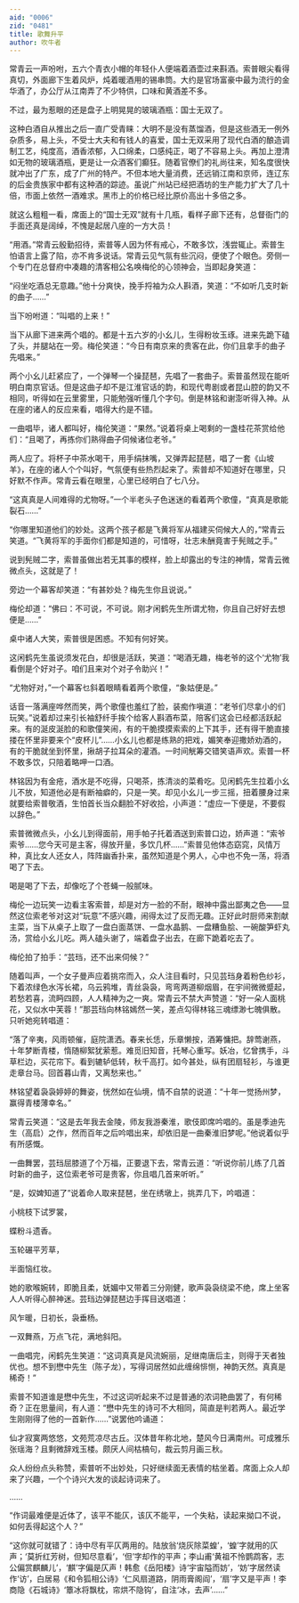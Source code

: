 ```yaml
---
aid: "0006"
zid: "0481"
title: 歌舞升平
author: 吹牛者
---
```


常青云一声吩咐，五六个青衣小帽的年轻仆人便端着酒壶过来斟酒。索普眼尖看得真切，外面廊下生着风炉，炖着暖酒用的锡串筒。大约是官场富豪中最为流行的金华酒了，办公厅从江南弄了不少特供，口味和黄酒差不多。

不过，最为惹眼的还是盘子上明晃晃的玻璃酒瓶：国士无双了。

这种白酒自从推出之后一直广受青睐：大明不是没有蒸馏酒，但是这些酒无一例外杂质多，易上头，不受士大夫和有钱人的喜爱，国士无双采用了现代白酒的酿造调制工艺，纯度高，酒香浓郁，入口绵柔，口感纯正，喝了不容易上头。再加上澄清如无物的玻璃酒瓶，更是让一众酒客们癫狂。随着官僚们的礼尚往来，知名度很快就冲出了广东，成了广州的特产。不但本地大量消费，还远销江南和京师，连辽东的后金贵族家中都有这种酒的踪迹。虽说广州站已经把酒坊的生产能力扩大了几十倍，市面上依然一酒难求。黑市上的价格已经比原价高出十多倍之多。

就这么粗粗一看，席面上的“国士无双”就有十几瓶，看样子廊下还有，总督衙门的手面还真是阔绰，不愧是起居八座的一方大员！

“用酒。”常青云殷勤招待，索普等人因为怀有戒心，不敢多饮，浅尝辄止。索普生怕语言上露了陷，亦不肯多说话。常青云见气氛有些沉闷，便使了个眼色。旁侧一个专门在总督府中凑趣的清客相公名唤梅伦的心领神会，当即起身笑道：

“闷坐吃酒总无意趣。”他十分爽快，挽手捋袖为众人斟酒，笑道：“不如听几支时新的曲子……”

当下吩咐道：“叫唱的上来！”

当下从廊下进来两个唱的。都是十五六岁的小幺儿，生得粉妆玉琢。进来先跪下磕了头，并腿站在一旁。梅伦笑道：“今日有南京来的贵客在此，你们且拿手的曲子先唱来。”

两个小幺儿赶紧应了，一个弹琴一个操琵琶，先唱了一套曲子。索普虽然现在能听明白南京官话。但是这曲子却不是江淮官话的韵，和现代粤剧或者昆山腔的韵又不相同，听得如在云里雾里，只能勉强听懂几个字句。倒是林铭和谢澎听得入神。从在座的诸人的反应来看，唱得大约是不错。

一曲唱毕，诸人都叫好，梅伦笑道：“果然。”说着将桌上喝剩的一盏桂花茶赏给他们：“且喝了，再拣你们熟得曲子伺候诸位老爷。”

两人应了。将杯子中茶水喝干，用手绢抹嘴，又弹弄起琵琶，唱了一套《山坡羊》，在座的诸人个个叫好，气氛便有些热烈起来了。索普却不知道好在哪里，只好默不作声。常青云看在眼里，心里已经明白了七八分。

“这真真是人间难得的尤物呀。”一个半老头子色迷迷的看着两个歌僮，“真真是歌能裂石……”

“你哪里知道他们的妙处。这两个孩子都是飞黄将军从福建买伺候大人的，”常青云笑道。“飞黄将军的手面你们都是知道的，可惜呀，壮志未酬竟害于髡贼之手。”

说到髡贼二字，索普虽做出若无其事的模样，脸上却露出的专注的神情，常青云微微点头，这就是了！

旁边一个幕客却笑道：“有甚妙处？梅先生你且说说。”

梅伦却道：“佛曰：不可说，不可说。刚才闲鹤先生所谓尤物，你且自己好好去想便是……”

桌中诸人大笑，索普很是困惑。不知有何好笑。

这闲鹤先生虽说须发花白，却很是活跃，笑道：“喝酒无趣，梅老爷的这个‘尤物’我看倒是个好对子。咱们且来对个对子令助兴！”

“尤物好对，”一个幕客乜斜着眼睛看着两个歌僮，“象姑便是。”

话音一落满座哗然而笑，两个歌僮也羞红了脸，装痴作嗔道：“老爷们尽拿小的们玩笑。”说着却过来引长袖舒纤手挨个给客人斟酒布菜，陪客们这会已经都活跃起来。有的涎皮涎脸的和歌僮笑闹，有的干脆摸摸索索的上下其手，还有得干脆直接搂在怀里非要来个“皮杯儿”……小幺儿也都是练熟的把戏，媚笑奉迎撒娇劝酒的，有的干脆就坐到怀里，揪胡子拉耳朵的灌酒。一时间觥筹交错笑语声欢。索普一杯不敢多饮，只陪着略呷一口酒。

林铭因为有金疮，酒水是不吃得，只喝茶，拣清淡的菜肴吃。见闲鹤先生拉着小幺儿不放，知道他必是有断袖癖的，只是一笑。却见小幺儿一步三摇，扭着腰身过来就要给索普敬酒，生怕首长当众翻脸不好收拾，小声道：“虚应一下便是，不要假以辞色。”

索普微微点头，小幺儿到得面前，用手帕子托着酒送到索普口边，娇声道：“索爷索爷……您今天可是主客，得放开量，多饮几杯……”索普见他体态窈窕，风情万种，真比女人还女人，阵阵幽香扑来，虽然知道是个男人，心中也不免一荡，将酒喝了下去。

喝是喝了下去，却像吃了个苍蝇一般腻味。

梅伦一边玩笑一边看主客索普，却是对方一脸的不耐，眼神中露出鄙夷之色――显然这位索老爷对这对“玩意”不感兴趣，闹得太过了反而无趣。正好此时厨师来割献主菜，当下从桌子上取了一盘白面蒸饼、一盘水晶鹅、一盘糟鱼脍、一碗酸笋虾丸汤，赏给小幺儿吃。两人磕头谢了，端着盘子出去，在廊下跪着吃去了。

梅伦拍了拍手：“芸珰，还不出来伺候？”

随着叫声，一个女子曼声应着挑帘而入，众人注目看时，只见芸珰身着粉色纱衫，下着浓绿色水泻长裙，乌云鸦堆，青丝袅袅，弯弯两道柳烟眉，在宇间微微蹙起，若愁若喜，流眄四顾，人人精神为之一爽。常青云不禁大声赞道：“好一朵人面桃花，又似水中芙蓉！”那芸珰向林铭嫣然一笑，差点勾得林铭三魂缥渺七魄俱散。只听她宛转唱道：

“落了辛夷，风雨顿催，庭院潇洒。春来长恁，乐章懒按，酒筹慵把。辞莺谢燕，十年梦断青楼，惰随柳絮犹萦惹。难觅旧知音，托琴心重写。妖冶，忆曾携手，斗草栏边，买花帘下。看到辘轳低转，秋千高打。如今甚处，纵有团扇轻衫，与谁更走章台马。回首暮山青，又离愁来也。”

林铭望着袅袅婷婷的舞姿，恍然如在仙境，情不自禁的说道：“十年一觉扬州梦，赢得青楼薄幸名。”

常青云笑道：“这是去年我去金陵，师友我游秦淮，歌伎即席吟唱的。虽是季迪先生（高启）之作，然而百年之后吟唱出来，却依旧是一曲秦淮旧梦呢。”他说着似乎有所感慨。

一曲舞罢，芸珰屈膝道了个万福，正要退下去，常青云道：“听说你前儿练了几首时新的曲子，这位索老爷可是贵客，你且唱几首来听听。”

“是，奴婢知道了”说着命人取来琵琶，坐在绣墩上，挑弄几下，吟唱道：

小桃枝下试罗裳，

蝶粉斗遗香。

玉轮碾平芳草，

半面恼红妆。

她的歌喉婉转，即脆且柔，妩媚中又带着三分刚健，歌声袅袅绕梁不绝，席上坐客人人听得心醉神迷。芸珰边弹琵琶边手挥目送唱道：

风乍暖，日初长，袅垂杨。

一双舞燕，万点飞花，满地斜阳。

一曲唱完，闲鹤先生笑道：“这词真真是风流婉丽，足继南唐后主，则得于天者独优也。想不到懋中先生（陈子龙），写得词居然如此缠绵悱恻，神韵天然。真真是稀奇！”

索普不知道谁是懋中先生，不过这词听起来不过是普通的浓词艳曲罢了，有何稀奇？正在思量间，有人道：“懋中先生的诗可不大相同，简直是判若两人。最近学生刚刚得了他的一首新作……”说罢他吟诵道：

仙才寂寞两悠悠，文苑荒凉尽古丘。汉体昔年称北地，楚风今日满南州。可成雅乐张瑶海？且剩微辞戏玉楼。颇厌人间枯槁句，裁云剪月画三秋。

众人纷纷点头称赞，索普听不出妙处，只好继续面无表情的枯坐着。席面上众人却来了兴趣，一个个诗兴大发的谈起诗词来了。

……

“作词最难便是近体了，该平不能仄，该仄不能平，一个失粘，读起来拗口不说，如何丢得起这个人？”

“这你就可就错了：诗中尽有平仄两用的。陆放翁‘烧灰除菜蝗’，‘蝗’字就用的仄声；‘莫折红芳树，但知尽意看’，‘但’字却作的平声；李山甫‘黄祖不怜鹦鹉客，志公偏赏麒麟儿’，‘麒’字偏是仄声！韩愈《岳阳楼》诗‘宇宙隘而妨’，‘妨’字居然读作‘访’，白居易《和令狐相公诗》‘仁风扇道路，阴雨膏阁阎’，‘扇’字又是平声！李商隐《石城诗》‘簟冰将飘枕，帘烘不隐钩’，自注‘冰，去声’……”
